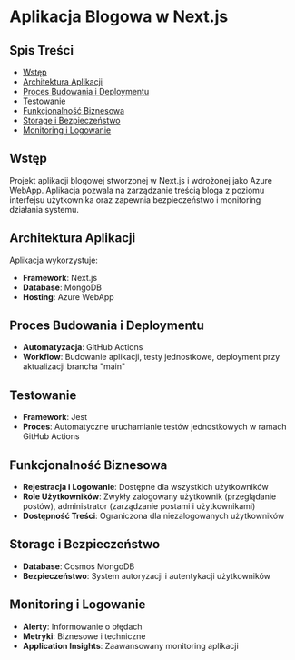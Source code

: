 # Aplikacja Blogowa w Next.js

## Spis Treści
- [Wstęp](#wstęp)
- [Architektura Aplikacji](#architektura-aplikacji)
- [Proces Budowania i Deploymentu](#proces-budowania-i-deploymentu)
- [Testowanie](#testowanie)
- [Funkcjonalność Biznesowa](#funkcjonalność-biznesowa)
- [Storage i Bezpieczeństwo](#storage-i-bezpieczeństwo)
- [Monitoring i Logowanie](#monitoring-i-logowanie)

## Wstęp
Projekt aplikacji blogowej stworzonej w Next.js i wdrożonej jako Azure WebApp. Aplikacja pozwala na zarządzanie treścią bloga z poziomu interfejsu użytkownika oraz zapewnia bezpieczeństwo i monitoring działania systemu.

## Architektura Aplikacji
Aplikacja wykorzystuje:
- **Framework**: Next.js
- **Database**: MongoDB
- **Hosting**: Azure WebApp

## Proces Budowania i Deploymentu
- **Automatyzacja**: GitHub Actions
- **Workflow**: Budowanie aplikacji, testy jednostkowe, deployment przy aktualizacji brancha "main"

## Testowanie
- **Framework**: Jest
- **Proces**: Automatyczne uruchamianie testów jednostkowych w ramach GitHub Actions

## Funkcjonalność Biznesowa
- **Rejestracja i Logowanie**: Dostępne dla wszystkich użytkowników
- **Role Użytkowników**: Zwykły zalogowany użytkownik (przeglądanie postów), administrator (zarządzanie postami i użytkownikami)
- **Dostępność Treści**: Ograniczona dla niezalogowanych użytkowników

## Storage i Bezpieczeństwo
- **Database**: Cosmos MongoDB
- **Bezpieczeństwo**: System autoryzacji i autentykacji użytkowników

## Monitoring i Logowanie
- **Alerty**: Informowanie o błędach
- **Metryki**: Biznesowe i techniczne
- **Application Insights**: Zaawansowany monitoring aplikacji
